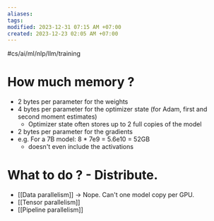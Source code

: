```yaml
---
aliases: 
tags: 
modified: 2023-12-31 07:15 AM +07:00
created: 2023-12-23 02:05 AM +07:00
---
```

#cs/ai/ml/nlp/llm/training 

# How much memory ?
- 2 bytes per parameter for the weights
- 4 bytes per parameter for the optimizer state (for Adam, first and second moment estimates)
	- Optimizer state often stores up to 2 full copies of the model
- 2 bytes per parameter for the gradients
- e.g. For a 7B model: 8 * 7e9 = 5.6e10 = 52GB
	- doesn't even include the activations

# What to do ? - Distribute.
- [[Data parallelism]] -> Nope. Can't one model copy per GPU.
- [[Tensor parallelism]]
- [[Pipeline parallelism]]
